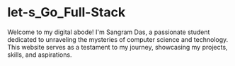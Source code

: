 # let-s_Go_Full-Stack
Welcome to my digital abode! I'm Sangram Das, a passionate student dedicated to unraveling the mysteries of computer science and technology. This website serves as a testament to my journey, showcasing my projects, skills, and aspirations.
